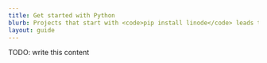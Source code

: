 ```yaml
---
title: Get started with Python
blurb: Projects that start with <code>pip install linode</code> leads to great things.
layout: guide
---
```


TODO: write this content
